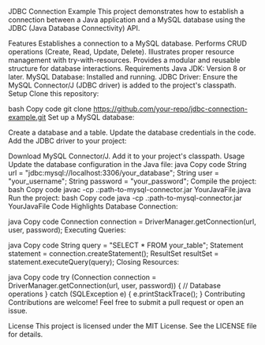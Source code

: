 JDBC Connection Example
This project demonstrates how to establish a connection between a Java application and a MySQL database using the JDBC (Java Database Connectivity) API.

Features
Establishes a connection to a MySQL database.
Performs CRUD operations (Create, Read, Update, Delete).
Illustrates proper resource management with try-with-resources.
Provides a modular and reusable structure for database interactions.
Requirements
Java JDK: Version 8 or later.
MySQL Database: Installed and running.
JDBC Driver: Ensure the MySQL Connector/J (JDBC driver) is added to the project's classpath.
Setup
Clone this repository:

bash
Copy code
git clone https://github.com/your-repo/jdbc-connection-example.git
Set up a MySQL database:

Create a database and a table.
Update the database credentials in the code.
Add the JDBC driver to your project:

Download MySQL Connector/J.
Add it to your project's classpath.
Usage
Update the database configuration in the Java file:
java
Copy code
String url = "jdbc:mysql://localhost:3306/your_database";
String user = "your_username";
String password = "your_password";
Compile the project:
bash
Copy code
javac -cp .:path-to-mysql-connector.jar YourJavaFile.java
Run the project:
bash
Copy code
java -cp .:path-to-mysql-connector.jar YourJavaFile
Code Highlights
Database Connection:

java
Copy code
Connection connection = DriverManager.getConnection(url, user, password);
Executing Queries:

java
Copy code
String query = "SELECT * FROM your_table";
Statement statement = connection.createStatement();
ResultSet resultSet = statement.executeQuery(query);
Closing Resources:

java
Copy code
try (Connection connection = DriverManager.getConnection(url, user, password)) {
    // Database operations
} catch (SQLException e) {
    e.printStackTrace();
}
Contributing
Contributions are welcome! Feel free to submit a pull request or open an issue.

License
This project is licensed under the MIT License. See the LICENSE file for details.
